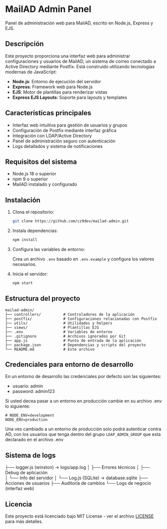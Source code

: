 # MailAD Admin Panel

Panel de administración web para MailAD, escrito en Node.js, Express y EJS.

## Descripción

Este proyecto proporciona una interfaz web para administrar configuraciones y usuarios de MailAD, un sistema de correo conectado a Active Directory mediante Postfix. Está construido utilizando tecnologías modernas de JavaScript:

- **Node.js**: Entorno de ejecución del servidor
- **Express**: Framework web para Node.js
- **EJS**: Motor de plantillas para renderizar vistas
- **Express EJS Layouts**: Soporte para layouts y templates

## Características principales

- Interfaz web intuitiva para gestión de usuarios y grupos
- Configuración de Postfix mediante interfaz gráfica
- Integración con LDAP/Active Directory
- Panel de administración seguro con autenticación
- Logs detallados y sistema de notificaciones

## Requisitos del sistema

- Node.js 18 o superior
- npm 9 o superior
- MailAD instalado y configurado

## Instalación

1. Clona el repositorio:

   ```bash
   git clone https://github.com/cz9dev/mailad-admin.git
   ```

2. Instala dependencias:

   ```bash
   npm install
   ```

3. Configura las variables de entorno:

   Crea un archivo `.env` basado en `.env.example` y configura los valores necesarios.

4. Inicia el servidor:

   ```bash
   npm start
   ```

## Estructura del proyecto

```
mailad-admin/
├── controllers/          # Controladores de la aplicación
├── postfix/              # Configuraciones relacionadas con Postfix
├── utils/                # Utilidades y helpers
├── views/                # Plantillas EJS
├── .env                  # Variables de entorno
├── .gitignore            # Archivos ignorados por Git
├── app.js                # Punto de entrada de la aplicación
├── package.json          # Dependencias y scripts del proyecto
└── README.md             # Este archivo
```

## Credenciales para entorno de desarrollo

En un entorno de desarrollo las credenciales por defecto son las siguientes:

- usuario: admin
- password: admin123

Si usted decea pasar a un entorno en producción cambie en su archivo .env lo siguiente:

```
# NODE_ENV=development
NODE_ENV=production
```
Una ves cambiado a un entorno de producción solo podrá autenticar contra AD, con los usuarios que tenga dentro del grupo ```LDAP_ADMIN_GROUP``` que esta declarado en el archivo .env

## Sistema de logs

├── logger.js (winston) → logs/app.log
│ ├── Errores técnicos
│ ├── Debug de aplicación  
│ └── Info del servidor
│
└── Log.js (SQLite) → database.sqlite
├── Acciones de usuarios
├── Auditoría de cambios
└── Logs de negocio (interfaz web)

## Licencia

Este proyecto está licenciado bajo MIT License - ver el archivo [LICENSE](LICENSE) para más detalles.
